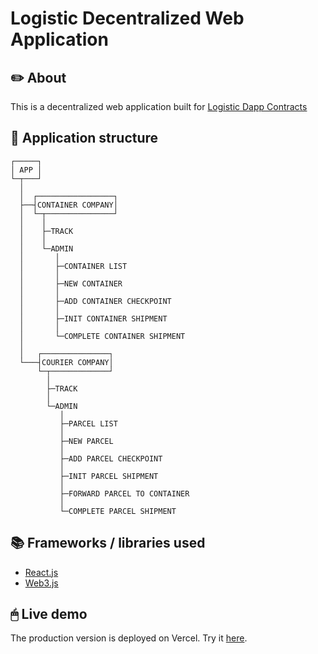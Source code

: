 # Logistic Decentralized Web Application

## ✏️ About

This is a decentralized web application built for [Logistic Dapp Contracts](https://github.com/ammarif/logistic-dapp-contracts)

## 🧱 Application structure
    ┌─────┐
    │ APP │
    └─┬───┘
      │
      │  ┌─────────────────┐
      ├──┤CONTAINER COMPANY│
      │  └─┬───────────────┘
      │    │
      │    ├─TRACK
      │    │
      │    └─ADMIN
      │       │
      │       ├─CONTAINER LIST
      │       │
      │       ├─NEW CONTAINER
      │       │
      │       ├─ADD CONTAINER CHECKPOINT
      │       │
      │       ├─INIT CONTAINER SHIPMENT
      │       │
      │       └─COMPLETE CONTAINER SHIPMENT
      │
      │   ┌───────────────┐
      └───┤COURIER COMPANY│
          └─┬─────────────┘
            │
            ├─TRACK
            │
            └─ADMIN
               │
               ├─PARCEL LIST
               │
               ├─NEW PARCEL
               │
               ├─ADD PARCEL CHECKPOINT
               │
               ├─INIT PARCEL SHIPMENT
               │
               ├─FORWARD PARCEL TO CONTAINER
               │
               └─COMPLETE PARCEL SHIPMENT


## 📚 Frameworks / libraries used

- [React.js](https://github.com/facebook/create-react-app)
- [Web3.js](https://github.com/ChainSafe/web3.js)

## 🖱 Live demo

The production version is deployed on Vercel. Try it [here](https://logistic-dapp-frontend-17rirfizp-ammrarf.vercel.app/courier-app/admin/parcels).
